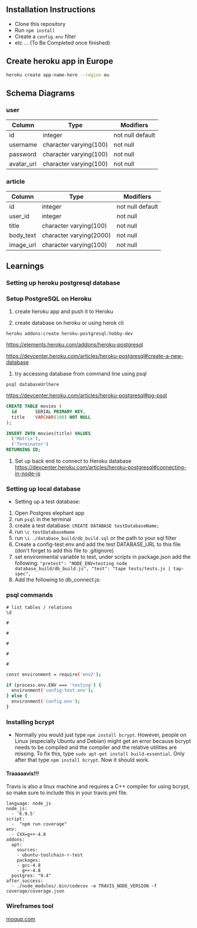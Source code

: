 ## Installation Instructions
- Clone this repository
- Run ```npm install```
- Create a ```config.env``` filter
- etc ... (To Be Completed once finished)


## Create heroku app in Europe

```sh
heroku create app-name-here --region eu
```

## Schema Diagrams

### user
Column | Type | Modifiers
--- | --- | ---
id | integer | not null default
username | character varying(100) | not null
password | character varying(100) | not null
avatar_url | character varying(100) | not null

### article
Column | Type | Modifiers
--- | --- | ---
id | integer | not null default
user_id | integer | not null
title | character varying(100) | not null
body_text | character varying(2000) | not null
image_url | character varying(100) | not null

## Learnings

### Setting up heroku postgresql database

### Setup PostgreSQL on Heroku

1. create heroku app and push it to Heroku

1. create database on heroku or using herok cli
```
heroku addons:create heroku-postgresql:hobby-dev
```
https://elements.heroku.com/addons/heroku-postgresql


https://devcenter.heroku.com/articles/heroku-postgresql#create-a-new-database

1. try accessing database from command line using psql
```
psql databaseUrlhere
```
https://devcenter.heroku.com/articles/heroku-postgresql#pg-psql

```sql
CREATE TABLE movies (
  id       SERIAL PRIMARY KEY,
  title    VARCHAR(100) NOT NULL
);

INSERT INTO movies(title) VALUES
  ('Matrix'),
  ('Terminator')
RETURNING ID;
```

1. Set up back end to connect to Heroku database
https://devcenter.heroku.com/articles/heroku-postgresql#connecting-in-node-js

### Setting up local database
- Setting up a test database:
1. Open Postgres elephant app
2. run ```psql``` in the terminal
3. create a test database: ```CREATE DATABASE testDatabaseName;```
4. run ```\c testDatabaseName```
5. run ```\i ./database_build/db_build.sql``` or the path to your sql filter
6. Create a config-test.env and add the test DATABASE_URL to this file (don't forget to add this file to .gitignore)
7. set environmental variable to test, under scripts in package.json add the following: ```"pretest": "NODE_ENV=testing node database_build/db_build.js",
"test": "tape tests/tests.js | tap-spec",```
8. Add the following to db_connect.js:


### psql commands
```
# list tables / relations
\d

#

#

#

#

#
```


```sh
const environment = require('env2');

if (process.env.ENV === 'testing') {
  environment('config-test.env');
} else {
  environment('config.env');
}
```

### Installing bcrypt

- Normally you would just type ```npm install bcrypt```. However, people on Linux (especially Ubuntu and Debian) might get an error because bcrypt needs to be compiled and the compiler and the relative utilities are missing. To fix this, type ```sudo apt-get install build-essential```. Only after that type ```npm install bcrypt```. Now it should work.

#### Traaaaavis!!!
Travis is also a linux machine and requires a C++ compiler for using bcrypt, so make sure to include this in your travis.yml file.

```
language: node_js
node_js:
  - '6.9.5'
script:
  -  "npm run coverage"
env:
  - CXX=g++-4.8
addons:
  apt:
    sources:
    - ubuntu-toolchain-r-test
    packages:
    - gcc-4.8
    - g++-4.8
  postgres: "9.4"
after_success:
  - ./node_modules/.bin/codecov -e TRAVIS_NODE_VERSION -f coverage/coverage.json
  ```

### Wireframes tool
[moqup.com](https://app.moqups.com/edit/page/ad64222d5)
